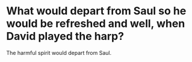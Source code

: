 # What would depart from Saul so he would be refreshed and well, when David played the harp?

The harmful spirit would depart from Saul.
